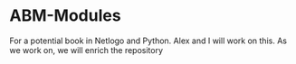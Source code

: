 # ABM-Modules
For a potential book in Netlogo and Python. Alex and I will work on this. As we work on, we will enrich the repository
